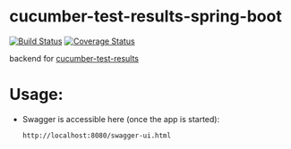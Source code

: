 # cucumber-test-results-spring-boot

[![Build Status](https://travis-ci.org/ArtemAlagizov/cucumber-test-results-spring-boot.svg?branch=master)](https://travis-ci.org/ArtemAlagizov/cucumber-test-results-spring-boot)
[![Coverage Status](https://img.shields.io/coveralls/github/ArtemAlagizov/cucumber-test-results-spring-boot.svg)](https://coveralls.io/github/ArtemAlagizov/cucumber-test-results-spring-boot?branch=master)

backend for [cucumber-test-results](https://github.com/ArtemAlagizov/cucumber-test-results)

# Usage:
* Swagger is accessible here (once the app is started):
  ````
  http://localhost:8080/swagger-ui.html
  ````
